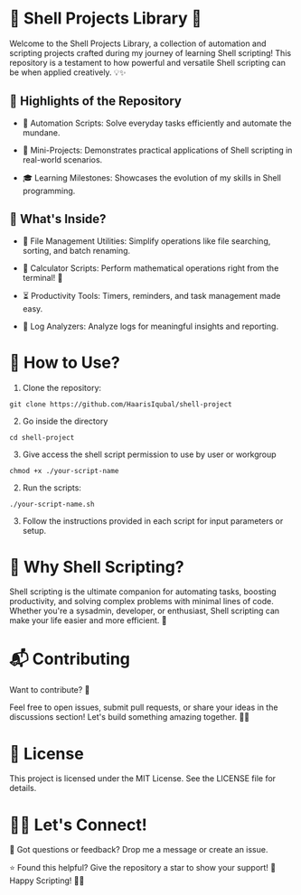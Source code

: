 # 🐚 Shell Projects Library 🚀

Welcome to the Shell Projects Library, a collection of automation and scripting projects crafted during my journey of learning Shell scripting! This repository is a testament to how powerful and versatile Shell scripting can be when applied creatively. 💡✨

## 🌟 Highlights of the Repository

- 🔧 Automation Scripts: Solve everyday tasks efficiently and automate the mundane.

- 📂 Mini-Projects: Demonstrates practical applications of Shell scripting in real-world scenarios.

- 🎓 Learning Milestones: Showcases the evolution of my skills in Shell programming.

## 📜 What's Inside?

- 📁 File Management Utilities:
Simplify operations like file searching, sorting, and batch renaming.

- 🔢 Calculator Scripts:
Perform mathematical operations right from the terminal! 🧮

- ⏳ Productivity Tools:
Timers, reminders, and task management made easy.

- 📜 Log Analyzers:
Analyze logs for meaningful insights and reporting.

# 🚀 How to Use?

1. Clone the repository:

```
git clone https://github.com/HaarisIqubal/shell-project 
```

2. Go inside the directory

```
cd shell-project
```

3. Give access the shell script permission to use by user or workgroup

```
chmod +x ./your-script-name
```

2. Run the scripts:

```
./your-script-name.sh 
```

3. Follow the instructions provided in each script for input parameters or setup.

# 🌱 Why Shell Scripting?

Shell scripting is the ultimate companion for automating tasks, boosting productivity, and solving complex problems with minimal lines of code. Whether you're a sysadmin, developer, or enthusiast, Shell scripting can make your life easier and more efficient. 🚀

# 📬 Contributing

Want to contribute? 🎉

Feel free to open issues, submit pull requests, or share your ideas in the discussions section! Let's build something amazing together. 🤝✨

# 📜 License

This project is licensed under the MIT License. See the LICENSE file for details.

# 👨‍💻 Let's Connect!

💌 Got questions or feedback? Drop me a message or create an issue.

⭐ Found this helpful? Give the repository a star to show your support! 🌟
Happy Scripting! 🎉🐚





